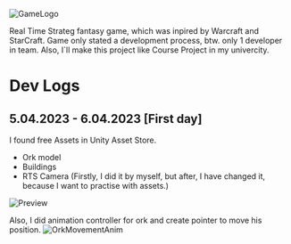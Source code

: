 ![GameLogo](https://fontmeme.com/temporary/418693c7a941da7ce942a201811188e7.png)

Real Time Strateg fantasy game, which was inpired by Warcraft and StarCraft. Game only stated a development process, btw. only 1 developer in team.
Also, I`ll make this project like Course Project in my univercity.

# Dev Logs

## 5.04.2023 - 6.04.2023 [First day]
I found free Assets in Unity Asset Store.
- Ork model
- Buildings
- RTS Camera (Firstly, I did it by myself, but after, I have changed it, because I want to practise with assets.)

![Preview](https://media.discordapp.net/attachments/668823462479134722/1093314474133442630/Screenshot_2023-04-06_at_02.20.57.png?width=2022&height=1084)


Also, I did animation controller for ork and create pointer to move his position.
![OrkMovementAnim](https://media4.giphy.com/media/v1.Y2lkPTc5MGI3NjExMzQ0ZDNkNDQyNzQzYTJlZjVmNjAyYTcwMzFjMDg1OWUwYjYwZDlhNyZjdD1n/Ukcp3kyAUgqYXHVD1k/giphy.gif)
